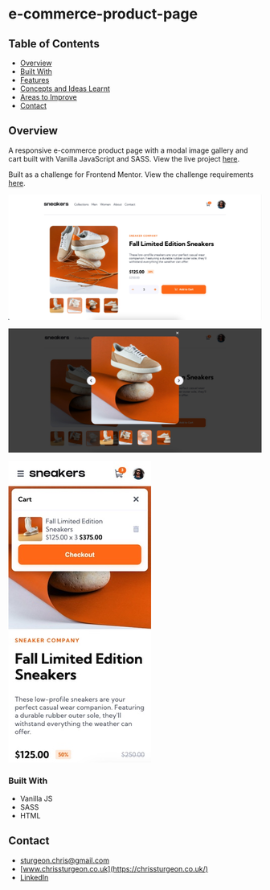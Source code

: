 # e-commerce-product-page

## Table of Contents

- [Overview](#overview)
- [Built With](#built-with)
- [Features](#features)
- [Concepts and Ideas Learnt](#concepts-and-ideas-learnt)
- [Areas to Improve](#areas-to-improve)
- [Contact](#contact)

## Overview

A responsive e-commerce product page with a modal image gallery and cart built with Vanilla JavaScript and SASS. View the live project [here](https://chrissturgeon.github.io/e-commerce-product-page/).

Built as a challenge for Frontend Mentor. View the challenge requirements [here](https://www.frontendmentor.io/challenges/ecommerce-product-page-UPsZ9MJp6/hub).

![Front page](imgs/screenshot-1.jpg 'IMG DESCRIPTION')

![Modal Image Gallery](imgs/screenshot-2.jpg 'IMG DESCRIPTION')

![Modal Image Gallery](imgs/screenshot-3.jpg 'IMG DESCRIPTION')

### Built With

- Vanilla JS
- SASS
- HTML

## Contact

- sturgeon.chris@gmail.com
- [www.chrissturgeon.co.uk](https://chrissturgeon.co.uk/)
- [LinkedIn](https://www.linkedin.com/in/chris-sturgeon-36a74254/)
